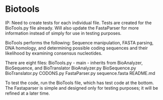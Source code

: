 # Biotools
IP: Need to create tests for each individual file. Tests are created for the BioTools.py file already.
    Will also update the FastaParser for more information instead of simply for use in testing purposes.

BioTools performs the following: Sequence manipulation, FASTA parsing, DNA homology, and determining possible coding sequences and their likelihood by examining consensus nucleotides.

There are eight files:
BioTools.py - main - inherits from BioAnalyzer, BioSequence, and BioTranslator
BioAnalyzer.py
BioSequence.py
BioTranslator.py
CODONS.py
FastaParser.py
sequence.fasta
README.md

To test the code, run the BioTools file, which has test code at the bottom. The Fastaparser is simple and designed only for testing purposes; it will be refined at a later time.

